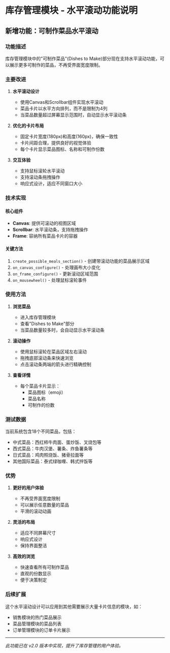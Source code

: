 # 库存管理模块 - 水平滚动功能说明

## 新增功能：可制作菜品水平滚动

### 功能描述
库存管理模块中的"可制作菜品"(Dishes to Make)部分现在支持水平滚动功能，可以展示更多可制作的菜品，不再受界面宽度限制。

### 主要改进

1. **水平滚动设计**
   - 使用Canvas和Scrollbar组件实现水平滚动
   - 菜品卡片以水平方向排列，而不是限制为4列
   - 当菜品数量超过屏幕显示范围时，自动显示水平滚动条

2. **优化的卡片布局**
   - 固定卡片宽度(180px)和高度(160px)，确保一致性
   - 卡片间距合理，提供良好的视觉体验
   - 每个卡片显示菜品图标、名称和可制作份数

3. **交互体验**
   - 支持鼠标滚轮水平滚动
   - 支持滚动条拖拽操作
   - 响应式设计，适应不同窗口大小

### 技术实现

#### 核心组件
- **Canvas**: 提供可滚动的视图区域
- **Scrollbar**: 水平滚动条，支持拖拽操作
- **Frame**: 容纳所有菜品卡片的容器

#### 关键方法
1. `create_possible_meals_section()` - 创建带滚动功能的菜品展示区域
2. `on_canvas_configure()` - 处理画布大小变化
3. `on_frame_configure()` - 更新滚动区域范围
4. `on_mousewheel()` - 处理鼠标滚轮事件

### 使用方法

1. **浏览菜品**
   - 进入库存管理模块
   - 查看"Dishes to Make"部分
   - 当菜品数量较多时，会自动显示水平滚动条

2. **滚动操作**
   - 使用鼠标滚轮在菜品区域左右滚动
   - 拖拽底部滚动条来快速浏览
   - 点击滚动条两端的箭头进行精确控制

3. **查看详情**
   - 每个菜品卡片显示：
     - 菜品图标（emoji）
     - 菜品名称
     - 可制作的份数

### 测试数据

当前系统包含18个不同菜品，包括：
- 中式菜品：西红柿牛肉面、蛋炒饭、叉烧包等
- 西式菜品：牛肉汉堡、薯条、炸鱼薯条等
- 日式菜品：鸡肉照烧饭、猪骨拉面等
- 其他国际菜品：泰式绿咖喱、韩式拌饭等

### 优势

1. **更好的用户体验**
   - 不再受界面宽度限制
   - 可以展示任意数量的菜品
   - 平滑的滚动动画

2. **灵活的布局**
   - 适应不同屏幕尺寸
   - 响应式设计
   - 保持界面整洁

3. **高效的浏览**
   - 快速查看所有可制作菜品
   - 直观的份数显示
   - 便于决策制定

### 后续扩展

这个水平滚动设计可以应用到其他需要展示大量卡片信息的模块，如：
- 销售模块的热门菜品展示
- 菜品管理模块的菜品列表
- 订单管理模块的订单卡片展示

---

*此功能已在 v2.0 版本中实现，提升了库存管理的用户体验。*
